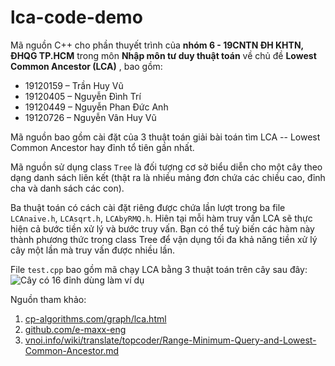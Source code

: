 # lca-code-demo
Mã nguồn C++ cho phần thuyết trình của **nhóm 6 - 19CNTN ĐH KHTN, ĐHQG TP.HCM** trong môn **Nhập môn tư duy thuật toán** về chủ đề **Lowest Common Ancestor (LCA)** , bao gồm:

- 19120159 – Trần Huy Vũ
- 19120405 – Nguyễn Đình Trí
- 19120449 – Nguyễn Phan Đức Anh
- 19120726 – Nguyễn Vân Huy Vũ

Mã nguồn bao gồm cài đặt của 3 thuật toán giải bài toán tìm LCA -- Lowest Common Ancestor hay đỉnh tổ tiên gần nhất.

Mã nguồn sử dụng class `Tree` là đối tượng cơ sở biểu diễn cho một cây theo dạng danh sách liên kết (thật ra là nhiều mảng đơn chứa các chiều cao, đỉnh cha và danh sách các con).

Ba thuật toán có cách cài đặt riêng được chứa lần lượt trong ba file `LCAnaive.h`, `LCAsqrt.h`, `LCAbyRMQ.h`. Hiên tại mỗi hàm truy vấn LCA sẽ thực hiện cả bước tiền xử lý và bước truy vấn. Bạn có thể tuỳ biến các hàm này thành phương thức trong class Tree để vận dụng tối đa khả năng tiền xử lý cây một lần mà truy vấn được nhiều lần.

File `test.cpp` bao gồm mã chạy LCA bằng 3 thuật toán trên cây sau đây:
![Cây có 16 đỉnh dùng làm ví dụ](https://github.com/sendnoose/lca-code-demo/blob/main/tree_in_test_cpp.png?raw=true)

Nguồn tham khảo:
1. [cp-algorithms.com/graph/lca.html](https://cp-algorithms.com/graph/lca.html)
2. [github.com/e-maxx-eng](http://github.com/e-maxx-eng)
3. [vnoi.info/wiki/translate/topcoder/Range-Minimum-Query-and-Lowest-Common-Ancestor.md](https://vnoi.info/wiki/translate/topcoder/Range-Minimum-Query-and-Lowest-Common-Ancestor.md)
